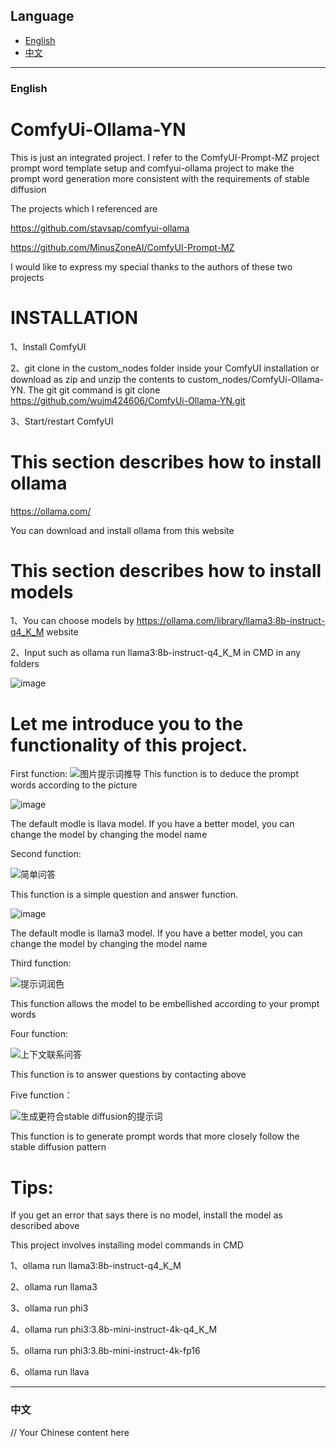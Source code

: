 ## Language

- [English](#english)
- [中文](#中文)

---

### English

# ComfyUi-Ollama-YN
This is just an integrated project. I refer to the ComfyUI-Prompt-MZ project prompt word template setup and comfyui-ollama project to make the prompt word generation more consistent with the requirements of stable diffusion

The projects which I referenced are 

https://github.com/stavsap/comfyui-ollama

https://github.com/MinusZoneAI/ComfyUI-Prompt-MZ

I would like to express my special thanks to the authors of these two projects

# INSTALLATION

1、Install ComfyUI

2、git clone in the custom_nodes folder inside your ComfyUI installation or download as zip and unzip the contents to custom_nodes/ComfyUi-Ollama-YN.
The git git command is git clone https://github.com/wujm424606/ComfyUi-Ollama-YN.git

3、Start/restart ComfyUI

# This section describes how to install ollama

https://ollama.com/

You can download and install ollama from this website

# This section describes how to install models

1、You can choose models by https://ollama.com/library/llama3:8b-instruct-q4_K_M website

2、Input such as ollama run llama3:8b-instruct-q4_K_M in CMD in any folders

![image](https://github.com/wujm424606/ComfyUi-Ollama-YN/assets/38379474/284ea779-3112-456e-bc1a-2ecd67c60021)



# Let me introduce you to the functionality of this project.

First function:
![图片提示词推导](https://github.com/wujm424606/ComfyUi-Ollama-YN/assets/38379474/4792f5f0-27ea-4e82-8dc1-fe54cbb0dbc4)
This function is to deduce the prompt words according to the picture

![image](https://github.com/wujm424606/ComfyUi-Ollama-YN/assets/38379474/7fe2a2b8-2b00-4388-becc-4646dca849c6)

The default modle is llava model. If you have a better model, you can change the model by changing the model name

Second function:

![简单问答](https://github.com/wujm424606/ComfyUi-Ollama-YN/assets/38379474/21c8be5a-6470-4063-8a8a-3d787dadff82)

This function is a simple question and answer function.

![image](https://github.com/wujm424606/ComfyUi-Ollama-YN/assets/38379474/86021a02-b67f-4e8b-a759-96858cd5311b)


The default modle is llama3 model. If you have a better model, you can change the model by changing the model name

Third function:

![提示词润色](https://github.com/wujm424606/ComfyUi-Ollama-YN/assets/38379474/252d3f32-7d4f-4df3-81a2-27a75f74fd58)

This function allows the model to be embellished according to your prompt words

Four function:

![上下文联系问答](https://github.com/wujm424606/ComfyUi-Ollama-YN/assets/38379474/5007aa0f-1cef-42a6-8b98-fc94c529eb71)

This function is to answer questions by contacting above

Five function：


![生成更符合stable diffusion的提示词](https://github.com/wujm424606/ComfyUi-Ollama-YN/assets/38379474/0981b60b-64f6-4840-9e02-d16f67041718)

This function is to generate prompt words that more closely follow the stable diffusion pattern


# Tips:

If you get an error that says there is no model, install the model as described above

This project involves installing model commands in CMD

1、ollama run llama3:8b-instruct-q4_K_M

2、ollama run llama3

3、ollama run phi3

4、ollama run phi3:3.8b-mini-instruct-4k-q4_K_M

5、ollama run phi3:3.8b-mini-instruct-4k-fp16

6、ollama run llava



---

### 中文

// Your Chinese content here


